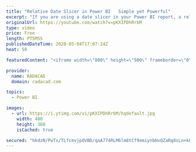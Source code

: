 ```yaml
---
title: "Relative Date Slicer in Power BI   Simple yet Powerful"
excerpt: "If you are using a date slicer in your Power BI report, a relative date slicer is one of the options to consider for sure. This is a very simple type of slicer to use, but very effective in terms of options that it provides for the user to slice and dice the data. Let’s check it out in this short video."
originalUrl: https://youtube.com/watch?v=pKXIPDhRrbM
type: video
price: Free
length: PT5M5S
publishedDateTime: 2020-05-04T17:07:24Z
heat: 50

featuredContent: "<iframe width=\"800\" height=\"500\" frameborder=\"0\" src=\"https://www.youtube.com/embed/pKXIPDhRrbM\" allow=\"accelerometer; autoplay; encrypted-media; gyroscope; picture-in-picture\" allowfullscreen></iframe>"

provider:
  name: RADACAD
  domain: radacad.com

topics:
  - Power BI

images:
  - url: https://i.ytimg.com/vi/pKXIPDhRrbM/hqdefault.jpg
    width: 480
    height: 360
    isCached: true

secured: "hkdzN/PwTx/TLfcmvjpOVBD/qaA774RLM6lm8tCf9emiynbHvQZaRq8sLn+kBIKgh9pnGMsScyJY/6Fgxn55hb4nHDJwDbfEiqA8JnZHUO0g0hlwcydl8d13u5rjcARxqhKIYY/8zacS1SiuZtJJiny6LcZHIvG7b67NIEG67UJB1XqxkDB5oDZeJUOKI3lnRJlCgEp6FF8X2hLCIE5TIE/L8A4ii16T2KT8H9GcsPCAleiyeyEMw3pMcvL8hcVTKNqyDDlirYGq5SuMEcU/JD7B1AqQi04DSgJVxUFF0SrfRdGGWQyS3yqd7PTy+/Gju9Sj2iB6rwTcFQn6WUkqIx8dE/NKSbzkvZcUANNTAI26c/UwUzofbtQblEkj9jc0r/7iyqaFWyn9kEpIM3zRmg==;bSh3XVHHRjecarkqGAO3qA=="
---
```


